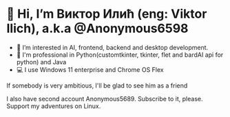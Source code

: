 # 👋 Hi, I’m Виктор Илић (eng: Viktor Ilich), a.k.a @Anonymous6598
- 👀 I’m interested in AI, frontend, backend and desktop development.
- 🦾 I'm professional in Python(customtkinter, tkinter, flet and bardAI api for python) and Java
- 💻 I use Windows 11 enterprise and Chrome OS Flex

If somebody is very ambitious, I'll be glad to see him as a friend

I also have second account Anonymous5689. Subscribe to it, please. Support my adventures on Linux.
